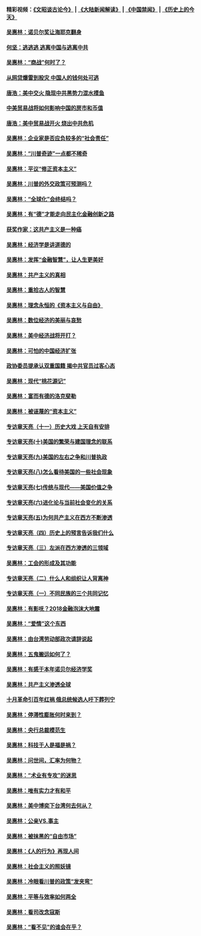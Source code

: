 #### 精彩视频：[《文昭谈古论今》](https://github.com/gfw-breaker/wenzhao) | [《大陆新闻解读》](https://github.com/gfw-breaker/ntdtv-comedy) | [《中国禁闻》](https://github.com/gfw-breaker/ntdtv-news) | [《历史上的今天》](https://github.com/gfw-breaker/today-in-history) 

#### [吴惠林：诺贝尔奖让海耶克翻身](../pages/nsc423/n10890049.md?t=02031558) 

#### [何坚：逃逃逃 逃离中国与逃离中共](../pages/nsc423/n10592891.md?t=02031558) 

#### [吴惠林：“商战”何时了？](../pages/nsc423/n10573558.md?t=02031558) 

#### [从网贷爆雷到股灾 中国人的钱何处可逃](../pages/nsc423/n10572800.md?t=02031558) 

#### [唐浩：美中交火 隐现中共黑势力混水摸鱼](../pages/nsc423/n10544040.md?t=02031558) 

#### [中美贸易战将如何影响中国的房市和币值](../pages/nsc423/n10543697.md?t=02031558) 

#### [唐浩：美中贸易战开火 烧出中共危机](../pages/nsc423/n10540126.md?t=02031558) 

#### [吴惠林：企业家是否应负较多的“社会责任”](../pages/nsc423/n10535022.md?t=02031558) 

#### [吴惠林：“川普奇迹”一点都不稀奇](../pages/nsc423/n10512808.md?t=02031558) 

#### [吴惠林：平议“修正资本主义”](../pages/nsc423/n10495724.md?t=02031558) 

#### [吴惠林：川普的外交政策可预测吗？](../pages/nsc423/n10462387.md?t=02031558) 

#### [吴惠林：“全球化”会终结吗？](../pages/nsc423/n10452838.md?t=02031558) 

#### [吴惠林：有“德”才能走向民主化金融创新之路](../pages/nsc423/n10432292.md?t=02031558) 

#### [获奖作家：这共产主义是一种癌](../pages/nsc423/n10431541.md?t=02031558) 

#### [吴惠林：经济学是讲道德的](../pages/nsc423/n10398014.md?t=02031558) 

#### [吴惠林：发挥“金融智慧”，让人生更美好](../pages/nsc423/n10375019.md?t=02031558) 

#### [吴惠林：共产主义的真相](../pages/nsc423/n10351394.md?t=02031558) 

#### [吴惠林：重拾古人的智慧](../pages/nsc423/n10337691.md?t=02031558) 

#### [吴惠林：理念永恒的《资本主义与自由》](../pages/nsc423/n10316274.md?t=02031558) 

#### [吴惠林：数位经济的美丽与哀愁](../pages/nsc423/n10292946.md?t=02031558) 

#### [吴惠林：美中经济战将开打？](../pages/nsc423/n10258825.md?t=02031558) 

#### [吴惠林：可怕的中国经济扩张](../pages/nsc423/n10219147.md?t=02031558) 

#### [政协委员提承认双重国籍 揭中共官员过客心态](../pages/nsc423/n10208809.md?t=02031558) 

#### [吴惠林：现代“桃花源记”](../pages/nsc423/n10185234.md?t=02031558) 

#### [吴惠林：富而有德的洛克斐勒](../pages/nsc423/n10142264.md?t=02031558) 

#### [吴惠林：被诬蔑的“资本主义”](../pages/nsc423/n10124816.md?t=02031558) 

#### [专访章天亮（十一）历史大戏 上天自有安排](../pages/nsc423/n10094905.md?t=02031558) 

#### [专访章天亮(十)美国的繁荣与建国理念的联系](../pages/nsc423/n10094899.md?t=02031558) 

#### [专访章天亮(九)美国的左右之争和川普执政](../pages/nsc423/n10094889.md?t=02031558) 

#### [专访章天亮(八)怎么看待美国的一些社会现象](../pages/nsc423/n10094857.md?t=02031558) 

#### [专访章天亮(七)传统与现代——美国价值之争](../pages/nsc423/n10093140.md?t=02031558) 

#### [专访章天亮(六)进化论与当前社会变化的关系](../pages/nsc423/n10092036.md?t=02031558) 

#### [专访章天亮(五)为何共产主义在西方不断渗透](../pages/nsc423/n10083620.md?t=02031558) 

#### [专访章天亮（四）历史上的预言告诉我们什么](../pages/nsc423/n10083606.md?t=02031558) 

#### [专访章天亮（三）左派在西方渗透的三领域](../pages/nsc423/n10081115.md?t=02031558) 

#### [吴惠林：工会的形成及其功能](../pages/nsc423/n10080633.md?t=02031558) 

#### [专访章天亮（二）什么人和组织让人背离神](../pages/nsc423/n10076637.md?t=02031558) 

#### [专访章天亮（一）不同民族的三个共同记忆](../pages/nsc423/n10074188.md?t=02031558) 

#### [吴惠林：有影呒？2018金融泡沫大地震](../pages/nsc423/n10040534.md?t=02031558) 

#### [吴惠林：“爱情”这个东西](../pages/nsc423/n10019423.md?t=02031558) 

#### [吴惠林：由台湾劳动部政次请辞说起](../pages/nsc423/n9979679.md?t=02031558) 

#### [吴惠林：五鬼搬运如何了？](../pages/nsc423/n9925338.md?t=02031558) 

#### [吴惠林：有感于本年诺贝尔经济学奖](../pages/nsc423/n9871883.md?t=02031558) 

#### [吴惠林：共产主义渗透全球](../pages/nsc423/n9812748.md?t=02031558) 

#### [十月革命引百年红祸 俄总统候选人吁下葬列宁](../pages/nsc423/n9810182.md?t=02031558) 

#### [吴惠林：停滞性膨胀何时来到？](../pages/nsc423/n9764136.md?t=02031558) 

#### [吴惠林：央行总裁模范生](../pages/nsc423/n9728134.md?t=02031558) 

#### [吴惠林：科技于人是福是祸？](../pages/nsc423/n9672982.md?t=02031558) 

#### [吴惠林：问世间，汇率为何物？](../pages/nsc423/n9621788.md?t=02031558) 

#### [吴惠林：“术业有专攻”的迷思](../pages/nsc423/n9580363.md?t=02031558) 

#### [吴惠林：唯有实力才有和平](../pages/nsc423/n9529599.md?t=02031558) 

#### [吴惠林：美中博奕下台湾何去何从？](../pages/nsc423/n9483598.md?t=02031558) 

#### [吴惠林：公亲VS.事主](../pages/nsc423/n9425637.md?t=02031558) 

#### [吴惠林：被抹黑的“自由市场”](../pages/nsc423/n9351545.md?t=02031558) 

#### [吴惠林：《人的行为》再现人间](../pages/nsc423/n9296339.md?t=02031558) 

#### [吴惠林：社会主义的照妖镜](../pages/nsc423/n9243460.md?t=02031558) 

#### [吴惠林：冷眼看川普的政策“发夹弯”](../pages/nsc423/n9120684.md?t=02031558) 

#### [吴惠林：平等与效率如何两全](../pages/nsc423/n9075430.md?t=02031558) 

#### [吴惠林：看司改念寇斯](../pages/nsc423/n9024915.md?t=02031558) 

#### [吴惠林：“看不见”的谁会在乎？](../pages/nsc423/n8977488.md?t=02031558) 

